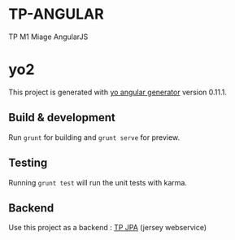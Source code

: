 # TP-ANGULAR

TP M1 Miage AngularJS

# yo2

This project is generated with [yo angular generator](https://github.com/yeoman/generator-angular)
version 0.11.1.

## Build & development

Run `grunt` for building and `grunt serve` for preview.

## Testing

Running `grunt test` will run the unit tests with karma.

## Backend 

Use this project as a backend : [TP JPA](https://github.com/yletaillanter/TP-JPA-2) (jersey webservice)